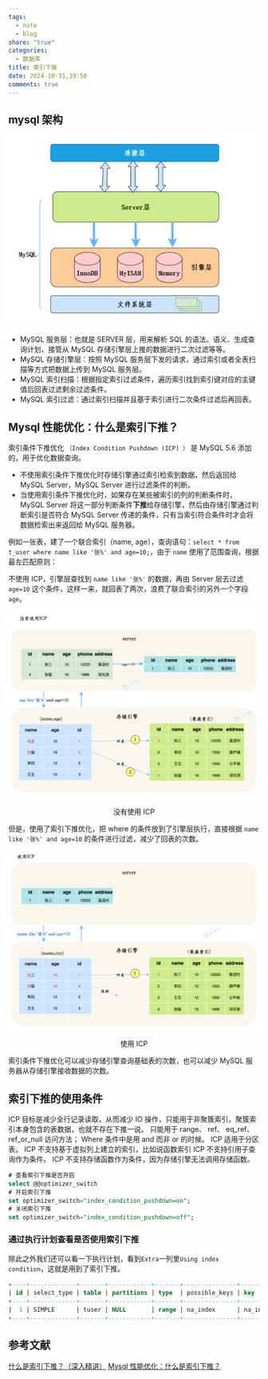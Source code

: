 ```yaml
---
tags:
  - note
  - blog
share: "true"
categories:
  - 数据库
title: 索引下推
date: 2024-10-31,19:50
comments: true
---
```


## mysql 架构

![](assets/images/0b2d7d040f82be5852d9fd2f88911577_MD5.png)

- MySQL 服务层：也就是 SERVER 层，用来解析 SQL 的语法、语义、生成查询计划、接管从 MySQL 存储引擎层上推的数据进行二次过滤等等。
- MySQL 存储引擎层：按照 MySQL 服务层下发的请求，通过索引或者全表扫描等方式把数据上传到 MySQL 服务层。
- MySQL 索引扫描：根据指定索引过滤条件，遍历索引找到索引键对应的主键值后回表过滤剩余过滤条件。
- MySQL 索引过滤：通过索引扫描并且基于索引进行二次条件过滤后再回表。

## Mysql 性能优化：什么是索引下推？

索引条件下推优化 `（Index Condition Pushdown (ICP) ）` 是 MySQL 5.6 添加的，用于优化数据查询。

- 不使用索引条件下推优化时存储引擎通过索引检索到数据，然后返回给 MySQL Server，MySQL Server 进行过滤条件的判断。
- 当使用索引条件下推优化时，如果存在某些被索引的列的判断条件时，MySQL Server 将这一部分判断条件**下推**给存储引擎，然后由存储引擎通过判断索引是否符合 MySQL Server 传递的条件，只有当索引符合条件时才会将数据检索出来返回给 MySQL 服务器。

例如一张表，建了一个联合索引（name, age），查询语句：`select * from t_user where name like '张%' and age=10;`，由于 `name` 使用了范围查询，根据最左匹配原则：

不使用 ICP，引擎层查找到 `name like '张%'` 的数据，再由 Server 层去过滤 `age=10` 这个条件，这样一来，就回表了两次，浪费了联合索引的另外一个字段 `age`。

![没有使用 ICP](assets/images/IMG-B1FD15B33A23BF64496143A0CB4FB4E5-2.png)

<center>没有使用 ICP</center>

但是，使用了索引下推优化，把 where 的条件放到了引擎层执行，直接根据 `name like '张%' and age=10` 的条件进行过滤，减少了回表的次数。

![使用 ICP](assets/images/IMG-49F0583477D5AE07D736D81AD3665E74-2.png)

<center>使用 ICP</center>

索引条件下推优化可以减少存储引擎查询基础表的次数，也可以减少 MySQL 服务器从存储引擎接收数据的次数。

## 索引下推的使用条件

ICP 目标是减少全行记录读取，从而减少 IO 操作，只能用于非聚簇索引。聚簇索引本身包含的表数据，也就不存在下推一说。
只能用于 range、 ref、 eq_ref、ref_or_null 访问方法；
Where 条件中是用 and 而非 or 的时候。
ICP 适用于分区表。
ICP 不支持基于虚拟列上建立的索引，比如说函数索引
ICP 不支持引用子查询作为条件。
ICP 不支持存储函数作为条件，因为存储引擎无法调用存储函数。

```sql
# 查看索引下推是否开启
select @@optimizer_switch
# 开启索引下推
set optimizer_switch="index_condition_pushdown=on";
# 关闭索引下推
set optimizer_switch="index_condition_pushdown=off";
```

### 通过执行计划查看是否使用索引下推

除此之外我们还可以看一下执行计划，看到`Extra`一列里`Using index condition`，这就是用到了索引下推。

```sql
+----+-------------+-------+------------+-------+---------------+----------+---------+------+------+----------+-----------------------+
| id | select_type | table | partitions | type  | possible_keys | key      | key_len | ref  | rows | filtered | Extra                 |
+----+-------------+-------+------------+-------+---------------+----------+---------+------+------+----------+-----------------------+
|  1 | SIMPLE      | tuser | NULL       | range | na_index      | na_index | 102     | NULL |    2 |    25.00 | Using index condition |
+----+-------------+-------+------------+-------+---------------+----------+---------+------+------+----------+-----------------------+
```

## 参考文献

[什么是索引下推？（深入精讲）](https://blog.csdn.net/weixin_43310500/article/details/135090387)
[Mysql 性能优化：什么是索引下推？](https://juejin.cn/post/6844904110072791048)
